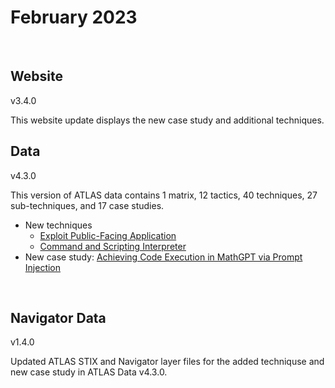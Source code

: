 # February 2023
<br>

## Website
v3.4.0
<br>

This website update displays the new case study and additional techniques.


## Data
v4.3.0
<br>

This version of ATLAS data contains 1 matrix, 12 tactics, 40 techniques, 27 sub-techniques, and 17 case studies.

- New techniques
  + [Exploit Public-Facing Application](/techniques/AML.T0049)
  + [Command and Scripting Interpreter](/techniques/AML.T0050)
- New case study: [Achieving Code Execution in MathGPT via Prompt Injection](/studies/AML.CS0016)

<br>

## Navigator Data
v1.4.0
<br>

Updated ATLAS STIX and Navigator layer files for the added techniquse and new case study in ATLAS Data v4.3.0.
